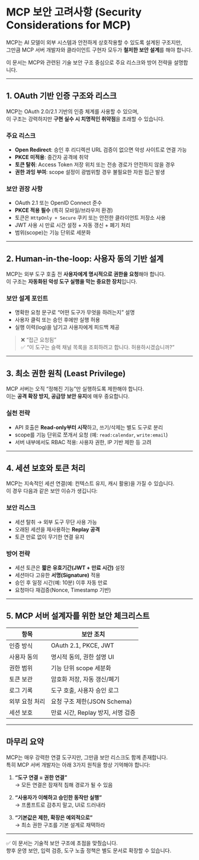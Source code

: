 # MCP 보안 고려사항 (Security Considerations for MCP)

MCP는 AI 모델이 외부 시스템과 안전하게 상호작용할 수 있도록 설계된 구조지만,  
그만큼 MCP 서버 개발자와 클라이언트 구현자 모두가 **철저한 보안 설계**를 해야 합니다.

이 문서는 MCP와 관련된 기술 보안 구조 중심으로 주요 리스크와 방어 전략을 설명합니다.

---

## 1. OAuth 기반 인증 구조와 리스크

MCP는 OAuth 2.0/2.1 기반의 인증 체계를 사용할 수 있으며,  
이 구조는 강력하지만 **구현 실수 시 치명적인 취약점**을 초래할 수 있습니다.

### 주요 리스크

- **Open Redirect**: 승인 후 리디렉션 URL 검증이 없으면 악성 사이트로 연결 가능
- **PKCE 미적용**: 중간자 공격에 취약
- **토큰 탈취**: Access Token 저장 위치 또는 전송 경로가 안전하지 않을 경우
- **권한 과잉 부여**: scope 설정이 광범위할 경우 불필요한 자원 접근 발생

### 보안 권장 사항

- OAuth 2.1 또는 OpenID Connect 준수
- **PKCE 적용 필수** (특히 모바일/브라우저 환경)
- 토큰은 `HttpOnly + Secure` 쿠키 또는 안전한 클라이언트 저장소 사용
- JWT 사용 시 만료 시간 설정 + 자동 갱신 + 폐기 처리
- 범위(scope)는 기능 단위로 세분화

---

## 2. Human-in-the-loop: 사용자 동의 기반 설계

MCP는 외부 도구 호출 전 **사용자에게 명시적으로 권한을 요청**해야 합니다.  
이 구조는 **자동화된 악성 도구 실행을 막는 중요한 장치**입니다.

### 보안 설계 포인트

- 명확한 요청 문구로 “어떤 도구가 무엇을 하려는지” 설명
- 사용자 클릭 또는 승인 후에만 실행 허용
- 실행 이력(log)을 남기고 사용자에게 피드백 제공

> ❌ “접근 요청됨”  
> ✅ “이 도구는 슬랙 채널 목록을 조회하려고 합니다. 허용하시겠습니까?”

---

## 3. 최소 권한 원칙 (Least Privilege)

MCP 서버는 오직 “정해진 기능”만 실행하도록 제한해야 합니다.  
이는 **공격 확장 방지, 공급망 보안 유지**에 매우 중요합니다.

### 실천 전략

- API 호출은 **Read-only부터 시작**하고, 쓰기/삭제는 별도 도구로 분리
- scope를 기능 단위로 쪼개서 요청 (예: `read:calendar`, `write:email`)
- 서버 내부에서도 RBAC 적용: 사용자 권한, IP 기반 제한 등 고려

---

## 4. 세션 보호와 토큰 처리

MCP는 지속적인 세션 연결(예: 컨텍스트 유지, 캐시 활용)을 가질 수 있습니다.  
이 경우 다음과 같은 보안 이슈가 생깁니다:

### 보안 리스크

- 세션 탈취 → 외부 도구 무단 사용 가능
- 오래된 세션을 재사용하는 **Replay 공격**
- 토큰 만료 없이 무기한 연결 유지

### 방어 전략

- 세션 토큰은 **짧은 유효기간(JWT + 만료 시간)** 설정
- 세션마다 고유한 **서명(Signature)** 적용
- 승인 후 일정 시간(예: 10분) 이후 자동 만료
- 요청마다 재검증(Nonce, Timestamp 기반)

---

## 5. MCP 서버 설계자를 위한 보안 체크리스트

| 항목 | 보안 조치 |
|------|-----------|
| 인증 방식 | OAuth 2.1, PKCE, JWT |
| 사용자 동의 | 명시적 동의, 권한 설명 UI |
| 권한 범위 | 기능 단위 scope 세분화 |
| 토큰 보관 | 암호화 저장, 자동 갱신/폐기 |
| 로그 기록 | 도구 호출, 사용자 승인 로그 |
| 외부 요청 처리 | 요청 구조 제한(JSON Schema) |
| 세션 보호 | 만료 시간, Replay 방지, 서명 검증 |

---

## 마무리 요약

MCP는 매우 강력한 연결 도구지만, 그만큼 보안 리스크도 함께 존재합니다.  
특히 MCP 서버 개발자는 아래 3가지 원칙을 항상 기억해야 합니다:

1. **“도구 연결 = 권한 연결”**  
   → 모든 연결은 잠재적 침해 경로가 될 수 있음

2. **“사용자가 이해하고 승인한 동작만 실행”**  
   → 프롬프트로 감추지 말고, UI로 드러내라

3. **“기본값은 제한, 확장은 예외적으로”**  
   → 최소 권한 구조를 기본 설계로 채택하라

---

✅ 이 문서는 기술적 보안 구조에 초점을 맞췄습니다.  
향후 운영 보안, 입력 검증, 도구 노출 정책은 별도 문서로 확장할 수 있습니다.

